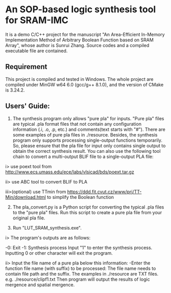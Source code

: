 # An SOP-based logic synthesis tool for SRAM-IMC

It is a demo C/C++ project for the manuscript "An Area-Efficient In-Memory Implementation Method of Arbitrary Boolean Function based on SRAM Array", whose author is Sunrui Zhang. 
Source codes and a compiled executable file are contained.

## Requirement
This project is compiled and tested in Windows.
The whole project are compiled under MinGW w64 6.0 (gcc/g++ 8.1.0), and the version of CMake is 3.24.2. 

## Users' Guide: 

1. The synthesis program only allows "pure pla" for inputs. "Pure pla" files are typical .pla format files that not contain any configuration information (.i, .o, .p, etc.) and comments(text starts with "#"). There are some examples of pure pla files in ./resource. Besides, the synthesis program only supports processing single-output functions temporarily. So, please ensure that the pla file for input only contains single output to obtain the correct synthesis result. You can also use the following tool chain to convert a multi-output BLIF file to a single-output PLA file:
  
  i> use poext tool from http://www.ecs.umass.edu/ece/labs/vlsicad/bds/poext.tar.gz
  
  ii> use ABC tool to convert BLIF to PLA
  
  iii>(optional) use TTmin from https://ddd.fit.cvut.cz/www/prj/TT-Min/download.html to simplify the Boolean function

2. The pla_convert.py is a Python script for converting the typical .pla files to the "pure pla" files. Run this script to create a pure pla file from your original pla file.

3. Run "LUT_SRAM_synthesis.exe".
  
  i> The program's outputs are as follows:
  
  -0: Exit
  -1: Synthesis process
  Input "1" to enter the synthesis process. Inputting 0 or other character will exit the program.
  
  ii> Input the file name of a pure pla below this information:
  -Enter the function file name (with suffix) to be processed:
  The file name needs to contain file path and the suffix. The examples in ./resource are TXT files.
  e.g. ./resource/clipf1.txt
  Then program will output the results of logic mergence and spatial mergence.
